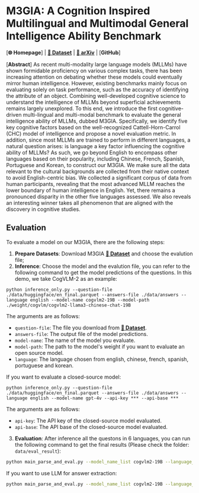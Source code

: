 # M3GIA: A Cognition Inspired Multilingual and Multimodal General Intelligence Ability Benchmark

[**🌐 Homepage**] | [**🤗 Dataset**](https://huggingface.co/datasets/Songweii/M3GIA/) | [**📖 arXiv**](https://arxiv.org/abs/2406.05343) | [**GitHub**]

[**Abstract**]
As recent multi-modality large language models (MLLMs) have shown formidable proficiency on various complex tasks, there has been increasing attention on debating whether these models could eventually mirror human intelligence.
However, existing benchmarks mainly focus on evaluating solely on task performance, such as the accuracy of identifying the attribute of an object. Combining well-developed cognitive science to understand the intelligence of MLLMs beyond superficial achievements remains largely unexplored. To this end, we introduce the first cognitive-driven multi-lingual and multi-modal benchmark to evaluate the general intelligence ability of MLLMs, dubbed M3GIA. Specifically, we identify five key cognitive factors based on the well-recognized Cattell-Horn-Carrol (CHC) model of intelligence and propose a novel evaluation metric. In addition, since most MLLMs are trained to perform in different languages, a natural question arises: is language a key factor influencing the cognitive ability of MLLMs? As such, we go beyond English to encompass other languages based on their popularity, including Chinese, French, Spanish, Portuguese and Korean, to construct our M3GIA. We make sure all the data relevant to the cultural backgrounds are collected from their native context to avoid English-centric bias. 
We collected a significant corpus of data from human participants, revealing that the most advanced MLLM reaches the lower boundary of human intelligence in English. Yet, there remains a pronounced disparity in the other five languages assessed. We also reveals an interesting winner takes all phenomenon that are aligned with the discovery in cognitive studies.

## Evaluation
To evaluate a model on our M3GIA, there are the following steps:
1. **Prepare Datasets**: Download M3GIA [**🤗 Dataset**](https://huggingface.co/datasets/Songweii/M3GIA/) and choose the evalution file;
2. **Inference**: Choose the model and the evalution file, you can refer to the following command to get the model predictions of the questions. In this demo, we take CogVLM-2 as an example:
```Shell
python inference_only.py --question-file ./data/huggingface/en_final.parquet --answers-file ./data/answers --language english --model-name cogvlm2-19B --model-path ./weight/cogvlm/cogvlm2-llama3-chinese-chat-19B
```
The arguments are as follows:
  - `question-file`: The file you download from [**🤗 Dataset**](https://huggingface.co/datasets/Songweii/M3GIA/).
  - `answers-file`: The output file of the model predictions.
  - `model-name`: The name of the model you evaluate.
  - `model-path`: The path to the model's weight if you want to evaluate an open source model.
  - `language`: The language chosen from english, chinese, french, spanish, portuguese and korean.

If you want to evaluate a closed-source model:
```Shell
python inference_only.py --question-file ./data/huggingface/en_final.parquet --answers-file ./data/answers --language english --model-name gpt-4v --api-key *** --api-base ***
```
The arguments are as follows:
  - `api-key`: The API key of the closed-source model evaluated.
  - `api-base`: The API base of the closed-source model evaluated.

3. **Evaluation**: 
After inference all the questons in 6 languages, you can run the following command to get the final results (Please check the folder: `data/eval_result`):
```bash
python main_parse_and_eval.py --model_name_list cogvlm2-19B --language_list chinese english spanish french portuguese korean
```

If you want to use LLM for answer extraction:
```bash
python main_parse_and_eval.py --model_name_list cogvlm2-19B --language_list chinese english spanish french portuguese korean --openai-api-key *** --openai-api-base ***
```
